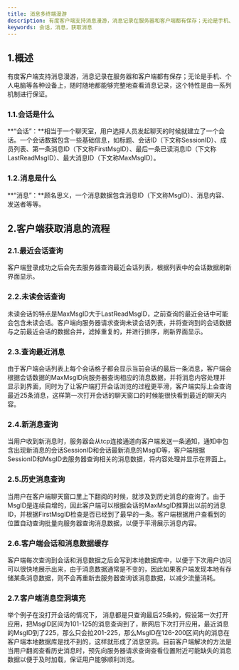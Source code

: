 ```yaml
---
title: 消息多终端漫游
description: 有度客户端支持消息漫游，消息记录在服务器和客户端都有保存；无论是手机、个人电脑等各种设备上，随时随地都能够完整地查看消息记录，这个特性是由一系列机制进行保证。
keywords: 会话，消息，获取消息
---
```


## 1.概述

有度客户端支持消息漫游，消息记录在服务器和客户端都有保存；无论是手机、个人电脑等各种设备上，随时随地都能够完整地查看消息记录，这个特性是由一系列机制进行保证。

### 1.1.会话是什么

**“会话”：**相当于一个聊天室，用户选择人员发起聊天的时候就建立了一个会话。一个会话数据包含一些基础信息，如标题、会话ID（下文称SessionID）、成员列表、第一条消息ID（下文称FirstMsgID）、最后一条已读消息ID（下文称LastReadMsgID）、最大消息ID（下文称MaxMsgID）。

### 1.2.消息是什么

**“消息”：**顾名思义，一个消息数据包含消息ID（下文称MsgID）、消息内容、发送者等等。



## 2.**客户端获取消息**的流程

### **2.1.最近会话查询**

客户端登录成功之后会先去服务器查询最近会话列表，根据列表中的会话数据刷新界面显示。



### **2.2.未读会话查询**

未读会话的特点是MaxMsgID大于LastReadMsgID，之前查询的最近会话中可能会包含未读会话。客户端向服务器请求查询未读会话列表，并将查询到的会话数据与之前最近会话的数据合并，滤掉重复的，并进行排序，刷新界面显示。



### **2.3.查询最近消息**

由于客户端会话列表上每个会话格子都会显示当前会话的最后一条消息，客户端会根据会话数据的MaxMsgID向服务器查询相应的消息数据，并将消息内容处理并显示到界面，同时为了让客户端打开会话浏览的过程更平滑，客户端实际上会查询最近25条消息，这样第一次打开会话的聊天窗口的时候能很快看到最近的聊天内容。



### **2.4.新消息查询**

当用户收到新消息时，服务器会从tcp连接通道向客户端发送一条通知，通知中包含出现新消息的会话SessionID和会话最新消息的MsgID等，客户端根据SessionID和MsgID去服务器查询相关的消息数据，将内容处理并显示在界面上。



### **2.5.历史消息查询**

当用户在客户端聊天窗口里上下翻阅的时候，就涉及到历史消息的查询了。由于MsgID是连续自增的，因此客户端可以根据会话的MaxMsgID推算出以前的消息ID，并根据FirstMsgID检查是否已经到了最早的一条。客户端根据用户查看到的位置自动查询批量向服务器查询消息数据，以便于平滑展示消息内容。



### **2.6.客户端会话和消息数据缓存**

客户端每次查询到会话和消息数据之后会写到本地数据库中，以便于下次用户访问可以很快地展示出来，由于消息数据通常是不变的，因此如果客户端发现本地有存储某条消息数据，则不会再重新去服务器查询该消息数据，以减少流量消耗。



### **2.7.客户端消息空洞填充**

举个例子在没打开会话的情况下， 消息都是只查询最后25条的，假设第一次打开应用，把MsgID区间为101-125的消息查询到了，断网后下次打开应用，最近消息的MsgID到了225，那么只会拉201-225，那么MsgID在126-200区间内的消息在客户端本地数据库是找不到的，这样就形成了消息空洞。目前客户端解决的方法是当用户翻阅查看历史消息时，预先向服务器请求查询查看位置附近可能缺失的消息数据以便于及时加载，保证用户能够顺利浏览。